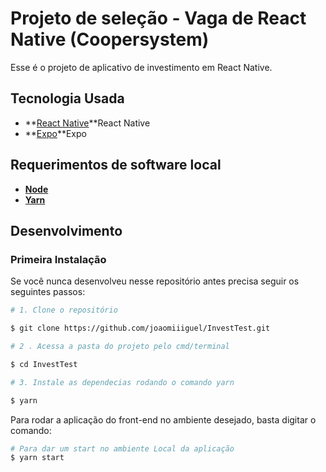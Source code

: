 # Projeto de seleção - Vaga de React Native (Coopersystem)

Esse é o projeto de aplicativo de investimento em React Native.

## Tecnologia Usada
- **[React Native](https://reactnative.dev)**React Native
- **[Expo](https://docs.expo.dev)**Expo

## Requerimentos de software local
- **[Node](https://nodejs.org/en/)**
- **[Yarn](https://yarnpkg.com/)**

## Desenvolvimento

### Primeira Instalação

Se você nunca desenvolveu nesse repositório antes precisa seguir os seguintes passos:

```bash
# 1. Clone o repositório

$ git clone https://github.com/joaomiiiguel/InvestTest.git

# 2 . Acessa a pasta do projeto pelo cmd/terminal

$ cd InvestTest

# 3. Instale as dependecias rodando o comando yarn

$ yarn
```

Para rodar a aplicação do front-end no ambiente desejado, basta digitar o comando:

```bash
# Para dar um start no ambiente Local da aplicação
$ yarn start
```
